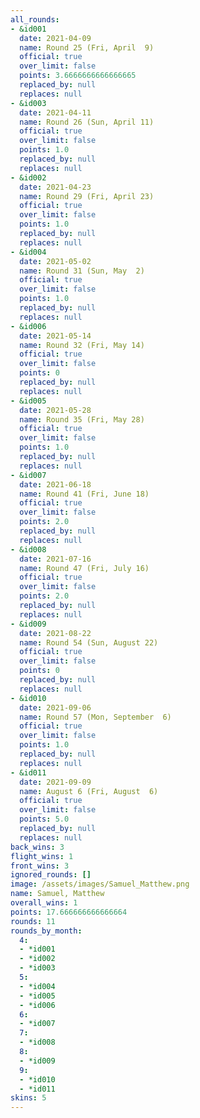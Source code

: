 ```yaml
---
all_rounds:
- &id001
  date: 2021-04-09
  name: Round 25 (Fri, April  9)
  official: true
  over_limit: false
  points: 3.6666666666666665
  replaced_by: null
  replaces: null
- &id003
  date: 2021-04-11
  name: Round 26 (Sun, April 11)
  official: true
  over_limit: false
  points: 1.0
  replaced_by: null
  replaces: null
- &id002
  date: 2021-04-23
  name: Round 29 (Fri, April 23)
  official: true
  over_limit: false
  points: 1.0
  replaced_by: null
  replaces: null
- &id004
  date: 2021-05-02
  name: Round 31 (Sun, May  2)
  official: true
  over_limit: false
  points: 1.0
  replaced_by: null
  replaces: null
- &id006
  date: 2021-05-14
  name: Round 32 (Fri, May 14)
  official: true
  over_limit: false
  points: 0
  replaced_by: null
  replaces: null
- &id005
  date: 2021-05-28
  name: Round 35 (Fri, May 28)
  official: true
  over_limit: false
  points: 1.0
  replaced_by: null
  replaces: null
- &id007
  date: 2021-06-18
  name: Round 41 (Fri, June 18)
  official: true
  over_limit: false
  points: 2.0
  replaced_by: null
  replaces: null
- &id008
  date: 2021-07-16
  name: Round 47 (Fri, July 16)
  official: true
  over_limit: false
  points: 2.0
  replaced_by: null
  replaces: null
- &id009
  date: 2021-08-22
  name: Round 54 (Sun, August 22)
  official: true
  over_limit: false
  points: 0
  replaced_by: null
  replaces: null
- &id010
  date: 2021-09-06
  name: Round 57 (Mon, September  6)
  official: true
  over_limit: false
  points: 1.0
  replaced_by: null
  replaces: null
- &id011
  date: 2021-09-09
  name: August 6 (Fri, August  6)
  official: true
  over_limit: false
  points: 5.0
  replaced_by: null
  replaces: null
back_wins: 3
flight_wins: 1
front_wins: 3
ignored_rounds: []
image: /assets/images/Samuel_Matthew.png
name: Samuel, Matthew
overall_wins: 1
points: 17.666666666666664
rounds: 11
rounds_by_month:
  4:
  - *id001
  - *id002
  - *id003
  5:
  - *id004
  - *id005
  - *id006
  6:
  - *id007
  7:
  - *id008
  8:
  - *id009
  9:
  - *id010
  - *id011
skins: 5
---
```

